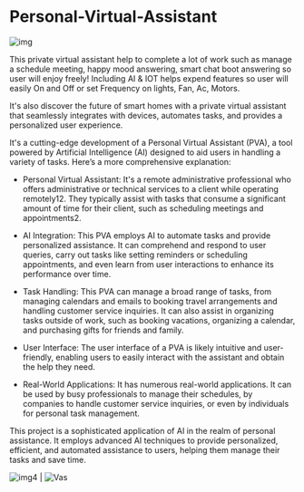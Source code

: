 # Personal-Virtual-Assistant

![img](https://github.com/Naumaan777/Personal-Virtual-Assistant/assets/115418662/7c76db7b-a2cf-481b-ab09-efbc8d2cd8b3)

This private virtual assistant help to complete a lot of work such as manage a schedule meeting, happy mood answering, smart chat boot answering so user will enjoy freely! Including AI &amp; IOT helps expend features so user will easily On and Off or set Frequency on lights, Fan, Ac, Motors.

It's also discover the future of smart homes with a private virtual assistant that seamlessly integrates with devices, automates tasks, and provides a personalized user experience.


It's a cutting-edge development of a Personal Virtual Assistant (PVA), a tool powered by Artificial Intelligence (AI) designed to aid users in handling a variety of tasks. Here’s a more comprehensive explanation:

* Personal Virtual Assistant: It's a remote administrative professional who offers administrative or technical services to a client while operating remotely12. They typically assist with tasks that consume a significant amount of time for their client, such as scheduling meetings and appointments2.

* AI Integration: This PVA employs AI to automate tasks and provide personalized assistance. It can comprehend and respond to user queries, carry out tasks like setting reminders or scheduling appointments, and even learn from user interactions to enhance its performance over time.

* Task Handling: This PVA can manage a broad range of tasks, from managing calendars and emails to booking travel arrangements and handling customer service inquiries. It can also assist in organizing tasks outside of work, such as booking vacations, organizing a calendar, and purchasing gifts for friends and family.

* User Interface: The user interface of a PVA is likely intuitive and user-friendly, enabling users to easily interact with the assistant and obtain the help they need.

* Real-World Applications: It has numerous real-world applications. It can be used by busy professionals to manage their schedules, by companies to handle customer service inquiries, or even by individuals for personal task management.

This project is a sophisticated application of AI in the realm of personal assistance. It employs advanced AI techniques to provide personalized, efficient, and automated assistance to users, helping them manage their tasks and save time.

![img4](https://github.com/Naumaan777/Personal-Virtual-Assistant/assets/115418662/f9a4d0f3-42cb-405b-a939-c0e7e24e0e57) | ![Vas](https://github.com/Naumaan777/Personal-Virtual-Assistant/assets/115418662/de5c565f-c57c-47d7-af25-26219bc1a5cb)
